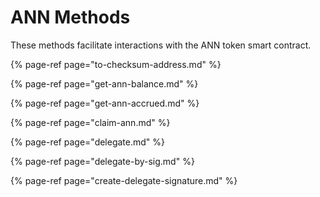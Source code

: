 # ANN Methods

These methods facilitate interactions with the ANN token smart contract.

{% page-ref page="to-checksum-address.md" %}

{% page-ref page="get-ann-balance.md" %}

{% page-ref page="get-ann-accrued.md" %}

{% page-ref page="claim-ann.md" %}

{% page-ref page="delegate.md" %}

{% page-ref page="delegate-by-sig.md" %}

{% page-ref page="create-delegate-signature.md" %}

